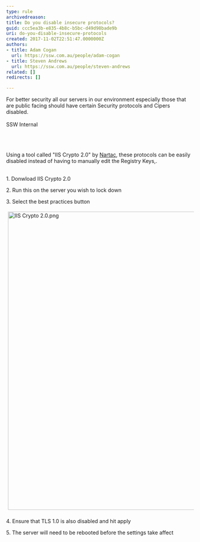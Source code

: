 ```yaml
---
type: rule
archivedreason: 
title: Do you disable insecure protocols?
guid: ccc5ea3b-e835-4b8c-b5bc-d49d98bade9b
uri: do-you-disable-insecure-protocols
created: 2017-11-02T22:51:47.0000000Z
authors:
- title: Adam Cogan
  url: https://ssw.com.au/people/adam-cogan
- title: Steven Andrews
  url: https://ssw.com.au/people/steven-andrews
related: []
redirects: []

---
```



<div>For better security all our servers in our environment especially those that are public facing should have certain Security protocols and Cipers disabled.<br>​<br></div><div class="ssw15-rteElement-ContentBlock-SSW-Only">​SSW Internal<br></div><br>
<br><excerpt class='endintro'></excerpt><br>
<p>​​​Using a tool called &quot;IIS Crypto 2.0&quot; by <a href="https&#58;//www.nartac.com/Products/IISCrypto">Nartac</a>, these protocols can be easily disabled instead of having to manually edit the Registry Keys,.<br>​​</p><p>1. Donwload IIS Crypto 2.0</p><p>2. Run this on the server you wish to lock down</p><p>3. Select the best practices button</p><p><img src="/PublishingImages/IIS%20Crypto%202.0.png" alt="IIS Crypto 2.0.png" style="margin&#58;5px;width&#58;808px;" /><br>​<br>4. Ensure that TLS 1.0 is also disabled and hit apply<br></p><p>5. The server will need to be rebooted before the settings take affect<br></p>


